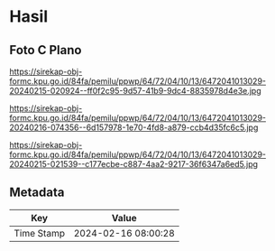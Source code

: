 # Hasil

## Foto C Plano

https://sirekap-obj-formc.kpu.go.id/84fa/pemilu/ppwp/64/72/04/10/13/6472041013029-20240215-020924--ff0f2c95-9d57-41b9-9dc4-8835978d4e3e.jpg

https://sirekap-obj-formc.kpu.go.id/84fa/pemilu/ppwp/64/72/04/10/13/6472041013029-20240216-074356--6d157978-1e70-4fd8-a879-ccb4d35fc6c5.jpg

https://sirekap-obj-formc.kpu.go.id/84fa/pemilu/ppwp/64/72/04/10/13/6472041013029-20240215-021539--c177ecbe-c887-4aa2-9217-36f6347a6ed5.jpg


## Metadata

| Key        | Value               |
| ---------- | ------------------- |
| Time Stamp | 2024-02-16 08:00:28 |



